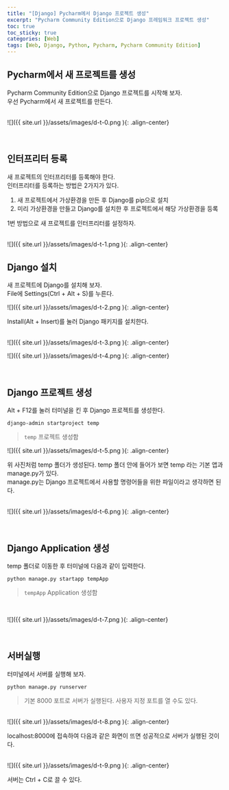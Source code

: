 ```yaml
---
title: "[Django] Pycharm에서 Django 프로젝트 생성"
excerpt: "Pycharm Community Edition으로 Django 프레임워크 프로젝트 생성"
toc: true
toc_sticky: true
categories: [Web]
tags: [Web, Django, Python, Pycharm, Pycharm Community Edition]
---
```


## Pycharm에서 새 프로젝트를 생성
Pycharm Community Edition으로 Django 프로젝트를 시작해 보자.<br>
우선 Pycharm에서 새 프로젝트를 만든다.
<br>
<br>

![]({{ site.url }}/assets/images/d-t-0.png ){: .align-center}

<br>

## 인터프리터 등록
새 프로젝트의 인터프리터를 등록해야 한다. <br>
인터프리터를 등록하는 방법은 2가지가 있다. <br>
1. 새 프로젝트에서 가상환경을 만든 후 Django를 pip으로 설치
2. 미리 가상환경을 만들고 Django를 설치한 후 프로젝트에서 해당 가상환경을 등록

1번 방법으로 새 프로젝트를 인터프리터를 설정하자.
<br>
<br>

![]({{ site.url }}/assets/images/d-t-1.png ){: .align-center}
<br>


## Django 설치
새 프로젝트에 Django를 설치해 보자. <br>
File에 Settings(Ctrl + Alt + S)를 누른다. <br>

![]({{ site.url }}/assets/images/d-t-2.png ){: .align-center}

Install(Alt + Insert)를 눌러 Django 패키지를 설치한다. <br>
<br>

![]({{ site.url }}/assets/images/d-t-3.png ){: .align-center}

![]({{ site.url }}/assets/images/d-t-4.png ){: .align-center}

<br>

## Django 프로젝트 생성
Alt + F12를 눌러 터미널을 킨 후 Django 프로젝트를 생성한다. <br>

`django-admin startproject temp`
> `temp` 프로젝트 생성함

![]({{ site.url }}/assets/images/d-t-5.png ){: .align-center}

위 사진처럼 temp 폴더가 생성된다. temp 폴더 안에 들어가 보면 temp 라는 기본 앱과 manage.py가 있다. <br>
manage.py는 Django 프로젝트에서 사용할 명령어들을 위한 파일이라고 생각하면 된다. <br>
<br>

![]({{ site.url }}/assets/images/d-t-6.png ){: .align-center}

<br>

## Django Application 생성
temp 폴더로 이동한 후 터미널에 다음과 같이 입력한다. <br>

`python manage.py startapp tempApp`
> `tempApp` Application 생성함

<br>

![]({{ site.url }}/assets/images/d-t-7.png ){: .align-center}

<br>

## 서버실행
터미널에서 서버를 실행해 보자. <br>

`python manage.py runserver`
> 기본 8000 포트로 서버가 실행된다. 사용자 지정 포트를 열 수도 있다.

<br>
![]({{ site.url }}/assets/images/d-t-8.png ){: .align-center}
<br>

localhost:8000에 접속하여 다음과 같은 화면이 뜨면 성공적으로 서버가 실행된 것이다.

<br>
![]({{ site.url }}/assets/images/d-t-9.png ){: .align-center}
<br>

서버는 Ctrl + C로 끌 수 있다.